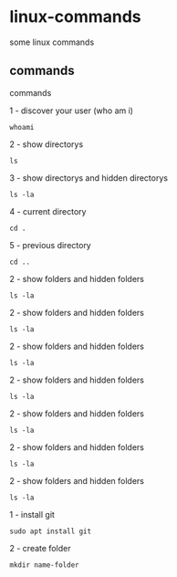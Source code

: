 # linux-commands
some linux commands

## commands
commands


1 - discover your user (who am i)
```
whoami
```

2 - show directorys
```
ls
```

3 - show directorys and hidden directorys
```
ls -la
```

4 - current directory
```
cd .
```

5 - previous directory
```
cd ..
```

2 - show folders and hidden folders
```
ls -la
```

2 - show folders and hidden folders
```
ls -la
```

2 - show folders and hidden folders
```
ls -la
```

2 - show folders and hidden folders
```
ls -la
```

2 - show folders and hidden folders
```
ls -la
```

2 - show folders and hidden folders
```
ls -la
```

2 - show folders and hidden folders
```
ls -la
```


1 - install git
```
sudo apt install git
```

2 - create folder
```
mkdir name-folder
```


